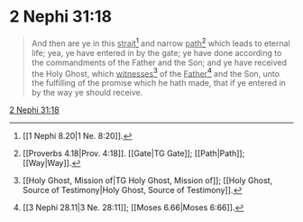 # 2 Nephi 31:18

> And then are ye in this <u>strait</u>[^a] and narrow <u>path</u>[^b] which leads to eternal life; yea, ye have entered in by the gate; ye have done according to the commandments of the Father and the Son; and ye have received the Holy Ghost, which <u>witnesses</u>[^c] of the <u>Father</u>[^d] and the Son, unto the fulfilling of the promise which he hath made, that if ye entered in by the way ye should receive.

[2 Nephi 31:18](https://www.churchofjesuschrist.org/study/scriptures/bofm/2-ne/31?lang=eng&id=p18#p18)


[^a]: [[1 Nephi 8.20|1 Ne. 8:20]].  
[^b]: [[Proverbs 4.18|Prov. 4:18]]. [[Gate|TG Gate]]; [[Path|Path]]; [[Way|Way]].  
[^c]: [[Holy Ghost, Mission of|TG Holy Ghost, Mission of]]; [[Holy Ghost, Source of Testimony|Holy Ghost, Source of Testimony]].  
[^d]: [[3 Nephi 28.11|3 Ne. 28:11]]; [[Moses 6.66|Moses 6:66]].  
